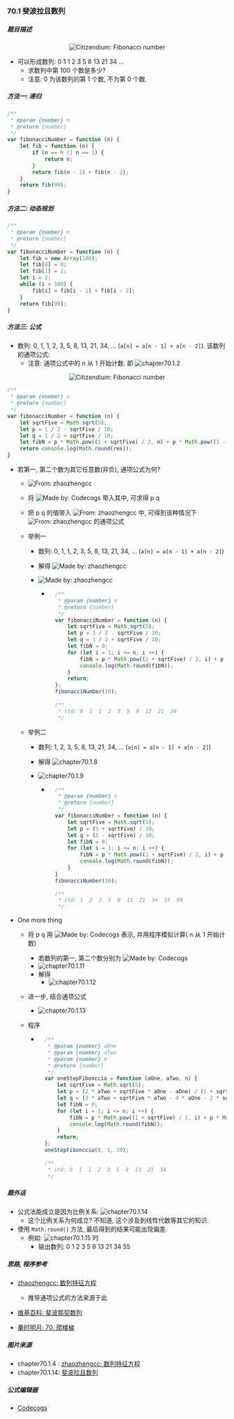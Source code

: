 ### 70.1 斐波拉且数列

##### 题目描述

<div align = center>
    <img src = "https://github.com/sctang0/LeetCode-Private/blob/master/images/chapter70.1.1.png" alt = "Citizendium: Fibonacci number">
</div>


* 可以形成数列: 0  1  1  2  3  5  8  13  21  34  ...
    * 求数列中第 100 个数是多少?
    * 注意: 0 为该数列的第 1 个数, 不为第 0 个数.


##### 方法一: 递归

```javascript
/**
 * @param {number} n
 * @return {number}
 */
var fibonacciNumber = function (n) {
    let fib = function (n) {
        if (n == 0 || n == 1) {
            return n;
        }
        return fib(n - 1) + fib(n - 2);
    }
    return fib(99);
}
```



##### 方法二: 动态规划

```javascript
/**
 * @param {number} n
 * @return {number}
 */
var fibonacciNumber = function (n) {
    let fib = new Array(100);
    let fib[0] = 0;
    let fib[1] = 1;
    let i = 2;
    while (i < 100) {
        fib[i] = fib[i - 1] + fib[i - 2];
    }
    return fib[99];
}
```



##### 方法三: 公式

* 数列: 0, 1, 1, 2, 3, 5, 8, 13, 21, 34, ... (`a[n] = a[n - 1] + a[n - 2]`). 该数列的通项公式:
    * 注意: 通项公式中的 n 从 1 开始计数. 即 ![chapter70.1.2](https://github.com/sctang0/LeetCode-Private/blob/master/images/chapter70.1.2.png)

<div align = center>
    <img src = "https://github.com/sctang0/LeetCode-Private/blob/master/images/chapter70.1.3.png" alt = "Citizendium: Fibonacci number">
</div>




```javascript
/**
 * @param {number} n
 * @return {number}
 */
var fibonacciNumber = function (n) {
    let sqrtFive = Math.sqrt(5);
    let p = 1 / 2 - sqrtFive / 10;
    let q = 1 / 2 + sqrtFive / 10;
    let fibN = p * Math.pow((1 + sqrtFive) / 2, n) + p * Math.pow((1 - sqrtFive) / 2, n);
    return console.log(Math.round(res));
}
```

* 若第一, 第二个数为其它任意数(非负), 通项公式为何?

    * ![From: zhaozhengcc](https://github.com/sctang0/LeetCode-Private/blob/master/images/chapter70.1.4.png)
      
    * 将 ![Made by: Codecogs](https://github.com/sctang0/LeetCode-Private/blob/master/images/chapter70.1.5.png) 带入其中, 可求得 p q

    * 把 p q 的值带入 ![From: zhaozhengcc](https://github.com/sctang0/LeetCode-Private/blob/master/images/chapter70.1.6.png) 中, 可得到该种情况下 ![From: zhaozhengcc](https://github.com/sctang0/LeetCode-Private/blob/master/images/chapter70.1.6.png) 的通项公式

    * 举例一

        * 数列: 0, 1, 1, 2, 3, 5, 8, 13, 21, 34, ... (`a[n] = a[n - 1] + a[n - 2]`)

        * 解得 ![Made by: zhaozhengcc](https://github.com/sctang0/LeetCode-Private/blob/master/images/chapter70.1.7.png)

        * ![Made by: zhaozhengcc](https://github.com/sctang0/LeetCode-Private/blob/master/images/chapter70.1.8.png)

            * ```javascript
                /**
                 * @param {number} n
                 * @return {number}
                 */
                var fibonacciNumber = function (n) {
                    let sqrtFive = Math.sqrt(5);
                    let p = 1 / 2 - sqrtFive / 10;
                    let q = 1 / 2 + sqrtFive / 10;
                    let fibN = 0;
                    for (let i = 1; i <= n; i ++) {
                        fibN = p * Math.pow((1 + sqrtFive) / 2, i) + p * Math.pow((1 - sqrtFive) / 2, i);
                        console.log(Math.round(fibN));
                    }
                    return;
                };
                fibonacciNumber(10);
                
                /**
                 * std: 0  1  1  2  3  5  8  13  21  34
                 */
                ```

    * 举例二

        * 数列: 1, 2, 3, 5, 8, 13, 21, 34, ... (`a[n] = a[n - 1] + a[n - 2]`)
        
        * 解得 ![chapter70.1.8](https://github.com/sctang0/LeetCode-Private/blob/master/images/chapter70.1.9.png)
        
        * ![chapter70.1.9](https://github.com/sctang0/LeetCode-Private/blob/master/images/chapter70.1.10.png)
        
            * ```javascript
                /**
                 * @param {number} n
                 * @return {number}
                 */
                var fibonacciNumber = function (n) {
                    let sqrtFive = Math.sqrt(5);
                    let p = (5 + sqrtFive) / 10;
                    let q = (5 - sqrtFive) / 10;
                    let fibN = 0;
                    for (let i = 1; i <= n; i ++) {
                        fibN = p * Math.pow((1 + sqrtFive) / 2, i) + p * Math.pow((1 - sqrtFive) / 2, i);
                        console.log(Math.round(fibN));
                    }
                }
                fibonacciNumber(10);
                
                /**
                 * std: 1  2  3  5  8  13  21  34  55  89
                 */
                ```

* One more thing

    * 将 p q 用 ![Made by: Codecogs](https://github.com/sctang0/LeetCode-Private/blob/master/images/chapter70.1.5.png) 表示, 并用程序模拟计算( n 从 1 开始计数)

        * 若数列的第一, 第二个数分别为 ![Made by: Codecogs](https://github.com/sctang0/LeetCode-Private/blob/master/images/chapter70.1.5.png)
        * ![chapter70.1.11](https://github.com/sctang0/LeetCode-Private/blob/master/images/chapter70.1.11.png)
        * 解得
            * ![chapter70.1.12](https://github.com/sctang0/LeetCode-Private/blob/master/images/chapter70.1.12.png)

    * 进一步, 结合通项公式

        * ![chapter70.1.13](https://github.com/sctang0/LeetCode-Private/blob/master/images/chapter70.1.13.png)

    * 程序

        * ```javascript
            /**
             * @param {number} aOne
             * @param {number} aTwo
             * @param {number} n
             * @return {number}
             */
            var oneStepFibonccia = function (aOne, aTwo, n) {
                let sqrtFive = Math.sqrt(5);
                let p = (2 * aTwo + sqrtFive * aOne - aOne) / (5 + sqrtFive);
                let q = (3 * aTwo + sqrtFive * aTwo - 4 * aOne - 2 * sqrtFive * aOne) / (5 + sqrtFive);
                let fibN = 0;
                for (let i = 1; i <= n; i ++) {
                    fibN = p * Math.pow((1 + sqrtFive) / 2, i) + p * Math.pow((1 - sqrtFive) / 2, i);
                    console.log(Math.round(fibN));
                }
                return;
            };
            oneStepFibonccia(0, 1, 10);
            
            /**
             * std: 0  1  1  2  3  5  8  13  21  34
             */
            ```



##### 题外话

* 公式法能成立是因为比例关系: ![chapter70.1.14](https://github.com/sctang0/LeetCode-Private/blob/master/images/chapter70.1.14.png)
    * 这个比例关系为何成立? 不知道, 这个涉及到线性代数等其它的知识.
* 使用 `Math.round()` 方法, 最后得到的结果可能出现偏差.
    * 例如: ![chapter70.1.15](https://github.com/sctang0/LeetCode-Private/blob/master/images/chapter70.1.15.png) 时
        * 输出数列: 0  1  2  3  5  8  13  21  34  55



##### 思路, 程序参考

* [zhaozhengcc: 数列特征方程](https://blog.csdn.net/bigtiao097/article/details/77113874)
    * 推导通项公式的方法来源于此

* [维基百科: 斐波那契数列](https://zh.wikipedia.org/wiki/%E6%96%90%E6%B3%A2%E9%82%A3%E5%A5%91%E6%95%B0%E5%88%97)

* [秦时明月: 70. 爬楼梯](https://leetcode-cn.com/problems/climbing-stairs/solution/70-pa-lou-ti-by-alexer-660/)

##### 图片来源

* chapter70.1.4 : [zhaozhengcc: 数列特征方程](https://blog.csdn.net/bigtiao097/article/details/77113874)
* chapter70.1.14: [斐波拉且数列](https://zh.wikipedia.org/wiki/%E6%96%90%E6%B3%A2%E9%82%A3%E5%A5%91%E6%95%B0%E5%88%97)

##### 公式编辑器

* [Codecogs](https://www.codecogs.com/latex/eqneditor.php?lang=zh-cn)